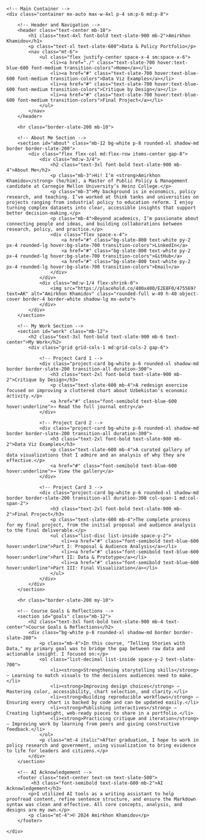 
<html lang="en">
<head>
    <meta charset="UTF-8">
    <meta name="viewport" content="width=device-width, initial-scale=1.0">
    <title>Amirkhon Khamidov | Data & Policy Portfolio</title>
    <script src="https://cdn.tailwindcss.com"></script>
    <link rel="preconnect" href="https://fonts.googleapis.com">
    <link rel="preconnect" href="https://fonts.gstatic.com" crossorigin>
    <link href="https://fonts.googleapis.com/css2?family=Inter:wght@400;500;700&display=swap" rel="stylesheet">
    <style>
        body {
            font-family: 'Inter', sans-serif;
        }
        /* Simple animation for cards on hover */
        .project-card:hover {
            transform: translateY(-5px);
            box-shadow: 0 10px 15px -3px rgba(0, 0, 0, 0.1), 0 4px 6px -2px rgba(0, 0, 0, 0.05);
        }
    </style>
</head>
<body class="bg-slate-50 text-slate-800">

    <!-- Main Container -->
    <div class="container mx-auto max-w-4xl p-4 sm:p-6 md:p-8">

        <!-- Header and Navigation -->
        <header class="text-center mb-10">
            <h1 class="text-4xl font-bold text-slate-900 mb-2">Amirkhon Khamidov</h1>
            <p class="text-xl text-slate-600">Data & Policy Portfolio</p>
            <nav class="mt-6">
                <ul class="flex justify-center space-x-4 sm:space-x-6">
                    <li><a href="./" class="text-slate-700 hover:text-blue-600 font-medium transition-colors">Home</a></li>
                    <li><a href="#" class="text-slate-700 hover:text-blue-600 font-medium transition-colors">Data Viz Examples</a></li>
                    <li><a href="#" class="text-slate-700 hover:text-blue-600 font-medium transition-colors">Critique by Design</a></li>
                    <li><a href="#" class="text-slate-700 hover:text-blue-600 font-medium transition-colors">Final Project</a></li>
                </ul>
            </nav>
        </header>

        <hr class="border-slate-200 mb-10">

        <!-- About Me Section -->
        <section id="about" class="mb-12 bg-white p-8 rounded-xl shadow-md border border-slate-200">
            <div class="flex flex-col md:flex-row items-center gap-8">
                <div class="md:w-3/4">
                    <h2 class="text-3xl font-bold text-slate-900 mb-4">About Me</h2>
                    <p class="mb-3">Hi! I’m <strong>Amirkhon Khamidov</strong> (he/him), a Master of Public Policy & Management candidate at Carnegie Mellon University’s Heinz College.</p>
                    <p class="mb-3">My background is in economics, policy research, and teaching. I’ve worked at think tanks and universities on projects ranging from industrial policy to education reform. I enjoy turning complex datasets into clear, accessible insights that support better decision-making.</p>
                    <p class="mb-4">Beyond academics, I’m passionate about connecting people and ideas, and building collaborations between research, policy, and practice.</p>
                    <div class="flex space-x-4">
                        <a href="#" class="bg-slate-800 text-white py-2 px-4 rounded-lg hover:bg-slate-700 transition-colors">LinkedIn</a>
                        <a href="#" class="bg-slate-800 text-white py-2 px-4 rounded-lg hover:bg-slate-700 transition-colors">GitHub</a>
                        <a href="#" class="bg-slate-800 text-white py-2 px-4 rounded-lg hover:bg-slate-700 transition-colors">Email</a>
                    </div>
                </div>
                <div class="md:w-1/4 flex-shrink-0">
                    <img src="https://placehold.co/400x400/E2E8F0/475569?text=AK" alt="Amirkhon Khamidov" class="rounded-full w-40 h-40 object-cover border-4 border-white shadow-lg mx-auto">
                </div>
            </div>
        </section>

        <!-- My Work Section -->
        <section id="work" class="mb-12">
            <h2 class="text-3xl font-bold text-slate-900 mb-6 text-center">My Work</h2>
            <div class="grid grid-cols-1 md:grid-cols-2 gap-6">
                
                <!-- Project Card 1 -->
                <div class="project-card bg-white p-6 rounded-xl shadow-md border border-slate-200 transition-all duration-300">
                    <h3 class="text-2xl font-bold text-slate-900 mb-2">Critique by Design</h3>
                    <p class="text-slate-600 mb-4">A redesign exercise focused on improving a cluttered chart about Uzbekistan's economic activity.</p>
                    <a href="#" class="font-semibold text-blue-600 hover:underline">→ Read the full journal entry</a>
                </div>

                <!-- Project Card 2 -->
                <div class="project-card bg-white p-6 rounded-xl shadow-md border border-slate-200 transition-all duration-300">
                    <h3 class="text-2xl font-bold text-slate-900 mb-2">Data Viz Examples</h3>
                    <p class="text-slate-600 mb-4">A curated gallery of data visualizations that I admire and an analysis of why they are effective.</p>
                    <a href="#" class="font-semibold text-blue-600 hover:underline">→ View the gallery</a>
                </div>

                <!-- Project Card 3 -->
                <div class="project-card bg-white p-6 rounded-xl shadow-md border border-slate-200 transition-all duration-300 col-span-1 md:col-span-2">
                    <h3 class="text-2xl font-bold text-slate-900 mb-2">Final Project</h3>
                    <p class="text-slate-600 mb-4">The complete process for my final project, from the initial proposal and audience analysis to the final deliverable.</p>
                    <ul class="list-disc list-inside space-y-2">
                        <li><a href="#" class="font-semibold text-blue-600 hover:underline">Part I: Proposal & Audience Analysis</a></li>
                        <li><a href="#" class="font-semibold text-blue-600 hover:underline">Part II: Data & Prototype</a></li>
                        <li><a href="#" class="font-semibold text-blue-600 hover:underline">Part III: Final Visualization</a></li>
                    </ul>
                </div>
            </div>
        </section>

        <hr class="border-slate-200 my-10">

        <!-- Course Goals & Reflections -->
        <section id="goals" class="mb-12">
            <h2 class="text-3xl font-bold text-slate-900 mb-4 text-center">Course Goals & Reflections</h2>
            <div class="bg-white p-8 rounded-xl shadow-md border border-slate-200">
                <p class="mb-4">In this course, "Telling Stories with Data," my primary goal was to bridge the gap between raw data and actionable insight. I focused on:</p>
                <ol class="list-decimal list-inside space-y-2 text-slate-700">
                    <li><strong>Strengthening storytelling skills</strong> — Learning to match visuals to the decisions audiences need to make.</li>
                    <li><strong>Improving design choices</strong> — Mastering color, accessibility, chart selection, and clarity.</li>
                    <li><strong>Building reproducible workflows</strong> — Ensuring every chart is backed by code and can be updated easily.</li>
                    <li><strong>Publishing interactives</strong> — Creating lightweight, web-ready pieces to share in a portfolio.</li>
                    <li><strong>Practicing critique and iteration</strong> — Improving work by learning from peers and giving constructive feedback.</li>
                </ol>
                <p class="mt-4 italic">After graduation, I hope to work in policy research and government, using visualization to bring evidence to life for leaders and citizens.</p>
            </div>
        </section>

        <!-- AI Acknowledgement -->
        <footer class="text-center text-sm text-slate-500">
             <h3 class="font-semibold text-slate-600 mb-2">AI Acknowledgement</h3>
            <p>I utilized AI tools as a writing assistant to help proofread content, refine sentence structure, and ensure the Markdown syntax was clean and effective. All core concepts, analysis, and designs are my own.</p>
            <p class="mt-4">© 2024 Amirkhon Khamidov</p>
        </footer>

    </div>

</body>
</html>
